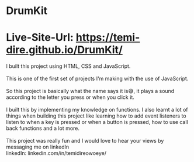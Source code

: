 # DrumKit
# Live-Site-Url: https://temi-dire.github.io/DrumKit/
I built this project using HTML, CSS and JavaScript.<br/>
<br/>
This is one of the first set of projects I'm making with the use of JavaScript.<br/>
<br/>
So this project is basically what the name says it is😅, it plays a sound according to the letter you press or when you click it.<br />
<br />
I built this by implementing my knowledge on functions. I also learnt a lot of things when building this project like learning how to add event listeners to listen to when a key is pressed or when a button is pressed, how to use call back functions and a lot more.<br />
<br />
This project was really fun and I would love to hear your views by messaging me on linkedIn<br />
linkedIn: linkedin.com/in/temidireowoeye/
